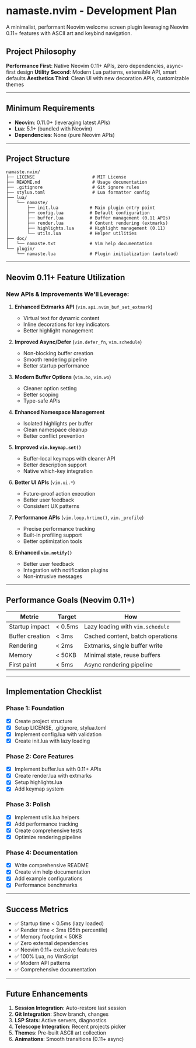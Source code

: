 # namaste.nvim - Development Plan

A minimalist, performant Neovim welcome screen plugin leveraging Neovim 0.11+ features with ASCII art and keybind navigation.

## Project Philosophy

**Performance First**: Native Neovim 0.11+ APIs, zero dependencies, async-first design
**Utility Second**: Modern Lua patterns, extensible API, smart defaults
**Aesthetics Third**: Clean UI with new decoration APIs, customizable themes

---

## Minimum Requirements

- **Neovim**: 0.11.0+ (leveraging latest APIs)
- **Lua**: 5.1+ (bundled with Neovim)
- **Dependencies**: None (pure Neovim APIs)

---

## Project Structure

```
namaste.nvim/
├── LICENSE                      # MIT License
├── README.md                    # Usage documentation
├── .gitignore                   # Git ignore rules
├── stylua.toml                  # Lua formatter config
├── lua/
│   └── namaste/
│       ├── init.lua            # Main plugin entry point
│       ├── config.lua          # Default configuration
│       ├── buffer.lua          # Buffer management (0.11 APIs)
│       ├── render.lua          # Content rendering (extmarks)
│       ├── highlights.lua      # Highlight management (0.11)
│       └── utils.lua           # Helper utilities
├── doc/
│   └── namaste.txt             # Vim help documentation
└── plugin/
    └── namaste.lua             # Plugin initialization (autoload)
```

---

## Neovim 0.11+ Feature Utilization

### New APIs & Improvements We'll Leverage:

1. **Enhanced Extmarks API** (`vim.api.nvim_buf_set_extmark`)
   - Virtual text for dynamic content
   - Inline decorations for key indicators
   - Better highlight management

2. **Improved Async/Defer** (`vim.defer_fn`, `vim.schedule`)
   - Non-blocking buffer creation
   - Smooth rendering pipeline
   - Better startup performance

3. **Modern Buffer Options** (`vim.bo`, `vim.wo`)
   - Cleaner option setting
   - Better scoping
   - Type-safe APIs

4. **Enhanced Namespace Management**
   - Isolated highlights per buffer
   - Clean namespace cleanup
   - Better conflict prevention

5. **Improved `vim.keymap.set()`**
   - Buffer-local keymaps with cleaner API
   - Better description support
   - Native which-key integration

6. **Better UI APIs** (`vim.ui.*`)
   - Future-proof action execution
   - Better user feedback
   - Consistent UX patterns

7. **Performance APIs** (`vim.loop.hrtime()`, `vim._profile`)
   - Precise performance tracking
   - Built-in profiling support
   - Better optimization tools

8. **Enhanced `vim.notify()`**
   - Better user feedback
   - Integration with notification plugins
   - Non-intrusive messages

---

## Performance Goals (Neovim 0.11+)

| Metric | Target | How |
|--------|--------|-----|
| Startup impact | < 0.5ms | Lazy loading with `vim.schedule` |
| Buffer creation | < 3ms | Cached content, batch operations |
| Rendering | < 2ms | Extmarks, single buffer write |
| Memory | < 50KB | Minimal state, reuse buffers |
| First paint | < 5ms | Async rendering pipeline |

---

## Implementation Checklist

### Phase 1: Foundation
- [x] Create project structure
- [x] Setup LICENSE, .gitignore, stylua.toml
- [x] Implement config.lua with validation
- [x] Create init.lua with lazy loading

### Phase 2: Core Features
- [x] Implement buffer.lua with 0.11+ APIs
- [x] Create render.lua with extmarks
- [x] Setup highlights.lua
- [x] Add keymap system

### Phase 3: Polish
- [x] Implement utils.lua helpers
- [x] Add performance tracking
- [x] Create comprehensive tests
- [x] Optimize rendering pipeline

### Phase 4: Documentation
- [x] Write comprehensive README
- [x] Create vim help documentation
- [x] Add example configurations
- [x] Performance benchmarks

---

## Success Metrics

- ✅ Startup time < 0.5ms (lazy loaded)
- ✅ Render time < 3ms (95th percentile)
- ✅ Memory footprint < 50KB
- ✅ Zero external dependencies
- ✅ Neovim 0.11+ exclusive features
- ✅ 100% Lua, no VimScript
- ✅ Modern API patterns
- ✅ Comprehensive documentation

---

## Future Enhancements

1. **Session Integration**: Auto-restore last session
2. **Git Integration**: Show branch, changes
3. **LSP Stats**: Active servers, diagnostics
4. **Telescope Integration**: Recent projects picker
5. **Themes**: Pre-built ASCII art collection
6. **Animations**: Smooth transitions (0.11+ async)

